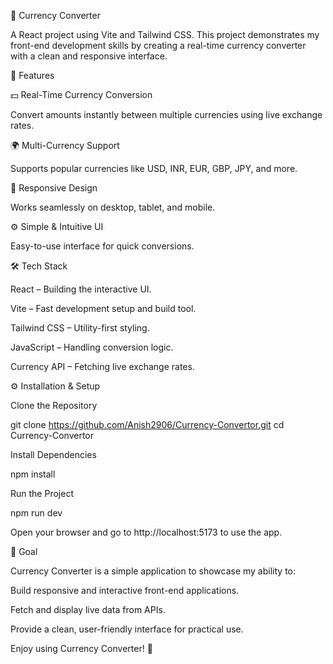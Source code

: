 💱 Currency Converter

A React project using Vite and Tailwind CSS. This project demonstrates my front-end development skills by creating a real-time currency converter with a clean and responsive interface.

🌟 Features

💵 Real-Time Currency Conversion

Convert amounts instantly between multiple currencies using live exchange rates.

🌍 Multi-Currency Support

Supports popular currencies like USD, INR, EUR, GBP, JPY, and more.

📱 Responsive Design

Works seamlessly on desktop, tablet, and mobile.

⚙️ Simple & Intuitive UI

Easy-to-use interface for quick conversions.

🛠️ Tech Stack

React – Building the interactive UI.

Vite – Fast development setup and build tool.

Tailwind CSS – Utility-first styling.

JavaScript – Handling conversion logic.

Currency API – Fetching live exchange rates.

⚙️ Installation & Setup

Clone the Repository

git clone https://github.com/Anish2906/Currency-Convertor.git
cd Currency-Convertor


Install Dependencies

npm install


Run the Project

npm run dev


Open your browser and go to http://localhost:5173
 to use the app.

🎯 Goal

Currency Converter is a simple application to showcase my ability to:

Build responsive and interactive front-end applications.

Fetch and display live data from APIs.

Provide a clean, user-friendly interface for practical use.

Enjoy using Currency Converter! 💱
